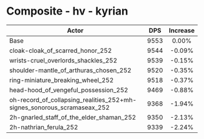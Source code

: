 # Composite - hv - kyrian
| Actor | DPS | Increase |
|---|:---:|:---:|
|Base|9553|0.00%|
|cloak-cloak_of_scarred_honor_252|9544|-0.09%|
|wrists-cruel_overlords_shackles_252|9539|-0.15%|
|shoulder-mantle_of_arthuras_chosen_252|9520|-0.35%|
|ring-miniature_breaking_wheel_252|9518|-0.37%|
|head-hood_of_vengeful_possession_252|9469|-0.88%|
|oh-record_of_collapsing_realities_252+mh-signes_sonorous_scramaseax_252|9368|-1.94%|
|2h-gnarled_staff_of_the_elder_shaman_252|9350|-2.13%|
|2h-nathrian_ferula_252|9339|-2.24%|

